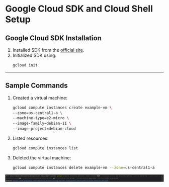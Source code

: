 # Google Cloud SDK and Cloud Shell Setup

## Google Cloud SDK Installation
1. Installed SDK from the [official site](https://cloud.google.com/sdk/docs/install).
2. Initialized SDK using:
   ```bash
   gcloud init
   ```
---

## Sample Commands
1. Created a virtual machine:
    ```bash 
   gcloud compute instances create example-vm \
    --zone=us-central1-a \
    --machine-type=e2-micro \
    --image-family=debian-11 \
    --image-project=debian-cloud
    ```
2. Listed resources:
    ```bash
   gcloud compute instances list
    ```
3. Deleted the virtual machine:
    ```bash
   gcloud compute instances delete example-vm --zone=us-central1-a

![img.png](../img/img.png)